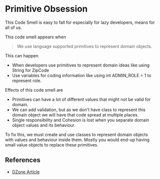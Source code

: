# Primitive Obsession
This Code Smell is easy to fall for especially for lazy developers, means for all of us.

This code smell appears when 
> We use language supported primitives to represent domain objects.

This can happen 
* When developers use primitives to represent domain ideas like using String for ZipCode
* Use variables for coding information like using int ADMIN_ROLE = 1 to represent role.

Effects of this code smell are
* Primitives can have a lot of different values that might not be valid for domain.
* We can add validation, but as we don't have class to represent this domain object we will have that code spread at multiple places.
* Single responsibility and Cohesion is lost when you separate domain object values and its behaviour. 
 
To fix this, we must create and use classes to represent domain objects with values and behaviour inside them.
Mostly you would end-up having small value objects to replace these primitives. 

## References
* [DZone Article](https://dzone.com/articles/code-quality-fighting-primitive-obsession-code-sme-1)  